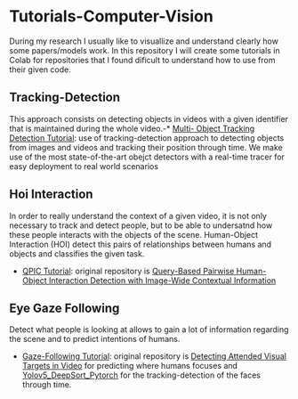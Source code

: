 # Tutorials-Computer-Vision
During my research I usually like to visuallize and understand clearly how some papers/models work. In this repository I will create some tutorials in Colab for repositories that I found dificult to understand how to use from their given code.


## Tracking-Detection
This approach consists on detecting objects in videos with a given identifier that is maintained during the whole video.-*   [Multi- Object Tracking Detection Tutorial](https://github.com/Evm7/Tutorials-Computer-Vision/blob/master/TrackingDetection_Tutorials/Multi_Object_TrackingDetection_Tutorial.ipynb): use of tracking-detection approach to detecting objects from images and videos and tracking their position through time. We make use of the most state-of-the-art obejct detectors with a real-time tracer for easy deployment to real world scenarios

## Hoi Interaction
In order to really understand the context of a given video, it is not only necessary to track and detect people, but to be able to undersatnd how these people interacts with the objects of the scene. Human-Object Interaction (HOI) detect this pairs of relationships between humans and objects and classifies the given task.
*   [QPIC Tutorial](https://github.com/Evm7/Tutorials-Computer-Vision/blob/master/HOI_Tutorials/QPIC.ipynb): original repository is [Query-Based Pairwise Human-Object Interaction Detection with Image-Wide Contextual Information](https://github.com/hitachi-rd-cv/qpic/tree/main)

## Eye Gaze Following
Detect what people is looking at allows to gain a lot of information regarding the scene and to predict intentions of humans.
*   [Gaze-Following Tutorial](https://github.com/Evm7/Tutorials-Computer-Vision/blob/master/EyeGaze_Tutorials/Gaze_Following_Tutorial.ipynb): original repository is [Detecting Attended Visual Targets in Video](https://github.com/ejcgt/attention-target-detection) for predicting where humans focuses and [Yolov5_DeepSort_Pytorch](https://github.com/mikel-brostrom/Yolov5_DeepSort_Pytorch) for the tracking-detection of the faces through time.

